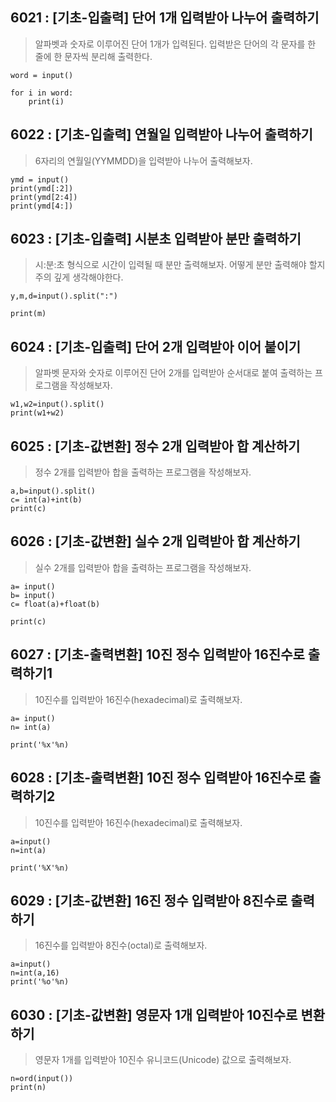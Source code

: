 ## 6021 : [기초-입출력] 단어 1개 입력받아 나누어 출력하기

> 알파벳과 숫자로 이루어진 단어 1개가 입력된다. 입력받은 단어의 각 문자를 한 줄에 한 문자씩 분리해 출력한다.
```
word = input()

for i in word:
    print(i)
```
## 6022 : [기초-입출력] 연월일 입력받아 나누어 출력하기

>6자리의 연월일(YYMMDD)을 입력받아 나누어 출력해보자.


```
ymd = input()
print(ymd[:2])
print(ymd[2:4])
print(ymd[4:])

```

## 6023 : [기초-입출력] 시분초 입력받아 분만 출력하기

>시:분:초 형식으로 시간이 입력될 때 분만 출력해보자. 어떻게 분만 출력해야 할지 주의 깊게 생각해야한다.

```
y,m,d=input().split(":")

print(m)
```
## 6024 : [기초-입출력] 단어 2개 입력받아 이어 붙이기

>알파벳 문자와 숫자로 이루어진 단어 2개를 입력받아 순서대로 붙여 출력하는 프로그램을 작성해보자.

```
w1,w2=input().split()
print(w1+w2)
```
## 6025 : [기초-값변환] 정수 2개 입력받아 합 계산하기

>정수 2개를 입력받아 합을 출력하는 프로그램을 작성해보자.

```
a,b=input().split()
c= int(a)+int(b)
print(c)

```

## 6026 : [기초-값변환] 실수 2개 입력받아 합 계산하기

>실수 2개를 입력받아 합을 출력하는 프로그램을 작성해보자.

```
a= input()
b= input()
c= float(a)+float(b)

print(c)
```

## 6027 : [기초-출력변환] 10진 정수 입력받아 16진수로 출력하기1


>10진수를 입력받아 16진수(hexadecimal)로 출력해보자.

```
a= input()
n= int(a)

print('%x'%n)
```
## 6028 : [기초-출력변환] 10진 정수 입력받아 16진수로 출력하기2

>10진수를 입력받아 16진수(hexadecimal)로 출력해보자.


```
a=input()
n=int(a)

print('%X'%n)
```

## 6029 : [기초-값변환] 16진 정수 입력받아 8진수로 출력하기

>16진수를 입력받아 8진수(octal)로 출력해보자.

```
a=input()
n=int(a,16)
print('%o'%n)
```

## 6030 : [기초-값변환] 영문자 1개 입력받아 10진수로 변환하기

>영문자 1개를 입력받아 10진수 유니코드(Unicode) 값으로 출력해보자.

```
n=ord(input())
print(n)
```
